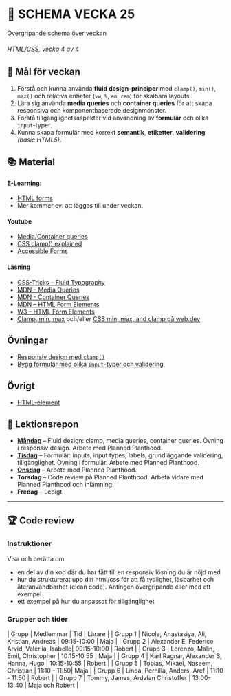 # 📅 SCHEMA VECKA 25

Övergripande schema över veckan

###### HTML/CSS, vecka 4 av 4

## 🎯 Mål för veckan

1. Förstå och kunna använda **fluid design-principer** med `clamp()`, `min()`, `max()` och relativa enheter (`vw`, `%`, `em`, `rem`) för skalbara layouts.
2. Lära sig använda **media queries** och **container queries** för att skapa responsiva och komponentbaserade designmönster.
3. Förstå tillgänglighetsaspekter vid användning av **formulär** och olika `input`-typer.
4. Kunna skapa formulär med korrekt **semantik**, **etiketter**, **validering** _(basic HTML5)_.

## 📚 Material

#### E-Learning:
* [HTML forms](https://app.pluralsight.com/library/courses/html-forms-creating/table-of-contents)
* Mer kommer ev. att läggas till under veckan.

#### Youtube
* [Media/Container queries](https://www.youtube.com/watch?v=2rlWBZ17Wes)
* [CSS clamp() explained](https://www.youtube.com/watch?v=U9VF-4euyRo)
* [Accessible Forms](https://www.youtube.com/watch?v=bRZX9HqxSiE)

#### Läsning

* [CSS-Tricks – Fluid Typography](https://css-tricks.com/simplified-fluid-typography/)
* [MDN – Media Queries](https://developer.mozilla.org/en-US/docs/Web/CSS/Media_Queries/Using_media_queries)
* [MDN - Container Queries](https://developer.mozilla.org/en-US/docs/Web/CSS/CSS_containment/Container_queries)
* [MDN – HTML Form Elements](https://developer.mozilla.org/en-US/docs/Learn/Forms)
* [W3 – HTML Form Elements](https://www.w3schools.com/html/html_form_input_types.asp)
* [Clamp, min, max](https://ishadeed.com/article/css-min-max-clamp/) och/eller [CSS min, max, and clamp på web.dev](https://web.dev/articles/min-max-clamp)

## Övningar
* [Responsiv design med `clamp()`](https://github.com/Lexicon-frontend-2025/HTML-CSS_uppgift-clamp/blob/main/README.md)
* [Bygg formulär med olika `input`-typer och validering](https://github.com/Lexicon-frontend-2025/HTML-CSS_uppgift-forms/blob/main/README.md)

## Övrigt

* [HTML-element](https://github.com/Lexicon-frontend-2025/html-cheatsheet)

## 📑 Lektionsrepon

* **[Måndag](https://github.com/Lexicon-frontend-2025/lektion-16-juni)** – Fluid design: clamp, media queries, container queries. Övning i responsiv design. Arbete med Planned Planthood.
* **[Tisdag](https://github.com/Lexicon-frontend-2025/lektion-17-juni)** – Formulär: inputs, input types, labels, grundläggande validering, tillgänglighet. Övning i formulär. Arbete med Planned Planthood.
* **[Onsdag](https://github.com/Lexicon-frontend-2025/lektion-18-juni)** – Arbete med Planned Planthood.
* **Torsdag** – Code review på Planned Planthood. Arbeta vidare med Planned Planthood och inlämning.
* **Fredag** – Ledigt.

---

## 🏆 Code review
### Instruktioner
Visa och berätta om
* en del av din kod där du har fått till en responsiv lösning du är nöjd med
* hur du strukturerat upp din html/css för att få tydlighet, läsbarhet och återanvändbarhet (clean code). Antingen övergripande eller med ett exempel.
* ett exempel på hur du anpassat för tillgänglighet

### Grupper och tider
| Grupp | Medlemmar | Tid | Lärare |
| Grupp 1 | Nicole, Anastasiya, Ali, Kristian, Andreas | 09:15-10:00 | Maja |
| Grupp 2 | Alexander E, Federico, Arvid, Valeriia, Isabelle| 09:15-10:00 | Robert |
| Grupp 3 | Lorenzo, Malin, Emil, Christopher | 10:15-10:55 | Maja |
| Grupp 4 | Karl Ragnar, Alexander S, Hanna, Hugo | 10:15-10:55 | Robert |
| Grupp 5 | Tobias, Mikael, Naseem, Christian | 11:10 - 11:50| Maja |
| Grupp 6 | Linda, Pernilla, Anders, Aref | 11:10 - 11:50 | Robert |
| Grupp 7 | Tommy, James, Ardalan Christoffer | 13:00-13:40 | Maja och Robert |

